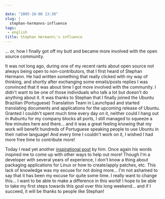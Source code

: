 ```yaml
---

date: "2005-10-06 13:30"
slug: |
  stephan-hermanns-influence
tags:
 - english
title: Stephan Hermann\'s influence
---
```


... or, how I finally got off my butt and became more involved with the
open source community.

It was not long ago, during one of my recent rants about open source not
always being open to non-contributors, that I first heard of Stephan
Hermann. He had written something that really clicked with my way of
thinking, and shortly after exchanging some emails/posts replies I was
convinced that it was about time I got more involved with the community.
I didn't want to be one of those individuals who talk a lot but doesn't
do anything about it. It was thanks to Stephan that I finally joined the
Ubuntu Brazilian (Portuguese) Translation Team in Launchpad and started
translating documents and applications for the upcoming release of
Ubuntu. Granted I couldn't spent much time every day on it, neither
could I hang out in \#ubuntu for my company blocks all ports, I still
managed to squeeze a few minutes here and there... and it was a great
feeling knowing that my work will benefit hundreds of Portuguese
speaking people to use Ubuntu in their native language! And every time I
couldn't work on it, I wished I had more free time to contribute more!

Today I read yet another [inspirational
post](http://linux.blogweb.de/index.php?url=archives/116-Ubuntu-The-first-six-months-A-summary.html&serendipity%5Bcsuccess%5D=true#feedback)
by him. Once again his words inspired me to come up with other ways to
help out more! Though I'm a developer with several years of experience,
I don't know a thing about packaging applications for Linux or how to
create/apply patches, etc. This lack of knowledge was my excuse for not
doing more... I'm not ashamed to say that it has been my excuse for
quite some time. I really want to change this... I want to be able to
make a difference in this world! I hope to be able to take my first
steps towards this goal over this long weekend... and if I succeed, it
will be thanks to people like Stephan!
